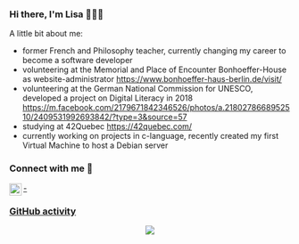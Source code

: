 ### Hi there, I'm Lisa 🙋🏼‍♀️

A little bit about me:

- former French and Philosophy teacher, currently changing my career to become a software developer 
- volunteering at the Memorial and Place of Encounter Bonhoeffer-House as website-administrator https://www.bonhoeffer-haus-berlin.de/visit/
- volunteering at the German National Commission for UNESCO, developed a project on Digital Literacy in 2018 https://m.facebook.com/2179671842346526/photos/a.2180278668952510/2409531992693842/?type=3&source=57 
- studying at 42Quebec https://42quebec.com/
- currently working on projects in c-language, recently created my first Virtual Machine to host a Debian server

### Connect with me   🤝

<a href="https://www.linkedin.com/in/lisa-frank-887463158/">
  <img align="left" alt="Lisa Frank's Linkedin" width="22px" src="https://raw.githubusercontent.com/peterthehan/peterthehan/master/assets/linkedin.svg" />
-

### GitHub activity

<div align="center">
  <img src="https://media.giphy.com/media/HscDLzkO8EOTmgkhQP/giphy.gif"/>
</div>
<!---
liz753/liz753 is a ✨ special ✨ repository because its `README.md` (this file) appears on your GitHub profile.
You can click the Preview link to take a look at your changes.
--->
